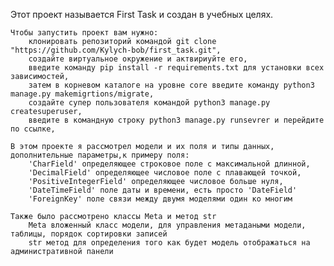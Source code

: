 Этот проект называется First Task и создан в учебных целях.

	Чтобы запустить проект вам нужно: 
		клонировать репозиторий командой git clone "https://github.com/Kylych-bob/first_task.git",
		создайте виртуальное окружение и актвириуйте его,
		введите команду pip install -r requirements.txt для установки всех зависимостей,
		затем в корневом каталоге на уровне core введите команду python3 manage.py makemigrtions/migrate,
		создайте супер пользователя командой python3 manage.py createsuperuser,
		введите в командную строку python3 manage.py runsevrer и перейдите по ссылке,
	
	В этом проекте я рассмотрел модели и их поля и типы данных, 
	дополнительные параметры,к примеру поля: 
		'CharField' определяющее строковое поле с максимальной длинной,
	 	'DecimalField' определяющее числовое поле с плавающей точкой,
		'PositiveIntegerField' определяющее числовое больше нуля,
		'DateTimeField' поле даты и времени, есть просто 'DateField'
		'ForeignKey' поле связи между двумя моделями один ко многим
	
	Также было рассмотрено классы Meta и метод str
		Meta вложенный класс модели, для управления метадаными модели, таблицы, порядок сортировки записей
		str метод для определения того как будет модель отображаться на административной панели


